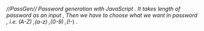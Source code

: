 *//PassGen//
Password generation with JavaScript . It takes length of password as an input , Then we have to choose what we want in password , i.e. (A-Z) ,(a-z) ,(0-9) ,(!-*) .
